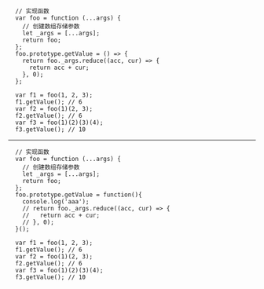       // 实现函数
      var foo = function (...args) {
        // 创建数组存储参数
        let _args = [...args];
        return foo;
      };
      foo.prototype.getValue = () => {
        return foo._args.reduce((acc, cur) => {
          return acc + cur;
        }, 0);
      };

      var f1 = foo(1, 2, 3);
      f1.getValue(); // 6
      var f2 = foo(1)(2, 3);
      f2.getValue(); // 6
      var f3 = foo(1)(2)(3)(4);
      f3.getValue(); // 10

---
      // 实现函数
      var foo = function (...args) {
        // 创建数组存储参数
        let _args = [...args];
        return foo;
      };
      foo.prototype.getValue = function(){
        console.log('aaa');
        // return foo._args.reduce((acc, cur) => {
        //   return acc + cur;
        // }, 0);
      }();

      var f1 = foo(1, 2, 3);
      f1.getValue(); // 6
      var f2 = foo(1)(2, 3);
      f2.getValue(); // 6
      var f3 = foo(1)(2)(3)(4);
      f3.getValue(); // 10
